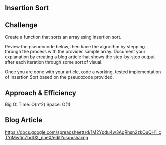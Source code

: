 ## Insertion Sort

## Challenge
Create a function that sorts an array using insertion sort.

Review the pseudocode below, then trace the algorithm by stepping through the process with the provided sample array. Document your explanation by creating a blog article that shows the step-by-step output after each iteration through some sort of visual.

Once you are done with your article, code a working, tested implementation of Insertion Sort based on the pseudocode provided.

## Approach & Efficiency

Big O:
Time: O(n^2) 
Space: O(1)

## Blog Article
https://docs.google.com/spreadsheets/d/1M2Ypdu4w3AgRhsn2zkOuQH1_cTYiMwfjnZbdDX_nne0/edit?usp=sharing


